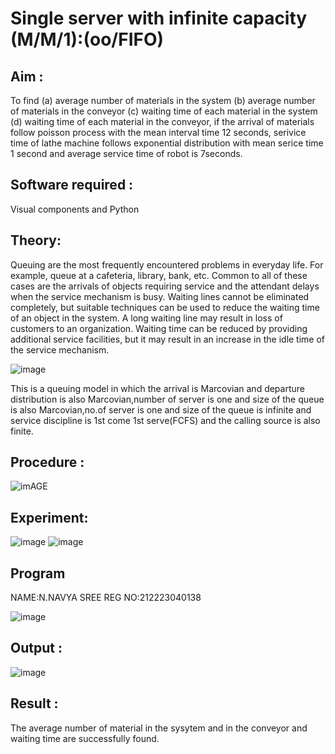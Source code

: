 # Single server with infinite capacity (M/M/1):(oo/FIFO)
## Aim :
To find (a) average number of materials in the system (b) average number of materials in the conveyor (c) waiting time of each material in the system (d) waiting time of each material in the conveyor, if the arrival  of materials follow poisson process with the mean interval time 12 seconds, serivice time of lathe machine follows exponential distribution with mean serice time 1 second and average service time of robot is 7seconds.

## Software required :
Visual components and Python

## Theory:
Queuing are the most frequently encountered problems in everyday life. For example, queue at a cafeteria, library, bank, etc. Common to all of these cases are the arrivals of objects requiring service and the attendant delays when the service mechanism is busy. Waiting lines cannot be eliminated completely, but suitable techniques can be used to reduce the waiting time of an object in the system. A long waiting line may result in loss of customers to an organization. Waiting time can be reduced by providing additional service facilities, but it may result in an increase in the idle time of the service mechanism.

![image](1.png)

This is a queuing model in which the arrival is Marcovian and departure distribution is also Marcovian,number of server is one and size of the queue is also Marcovian,no.of server is one and size of the queue is infinite and service discipline is 1st come 1st serve(FCFS) and the calling source is also finite.

## Procedure :

![imAGE](2.png)



## Experiment:

![image](https://github.com/Ramsai1234/Single-server-infinite-capacity---Markov-Model/assets/94269989/3e11c78d-e38d-4544-af78-d01441f38ed9)
![image](https://github.com/Ramsai1234/Single-server-infinite-capacity---Markov-Model/assets/94269989/3e11c78d-e38d-4544-af78-d01441f38ed9)

 
## Program

NAME:N.NAVYA SREE
REG NO:212223040138

![image](https://github.com/ramjan1729/Single-server-infinite-capacity---Markov-Model/assets/103921593/5f1fd58d-5929-4c51-89ea-4cef009e5bad)

## Output :
![image](https://github.com/Ramsai1234/Single-server-infinite-capacity---Markov-Model/assets/94269989/59db64ef-cf37-4cd3-adbb-2193f531b16c)


## Result :
The average number of material in the sysytem and in the conveyor and waiting time are successfully found.
